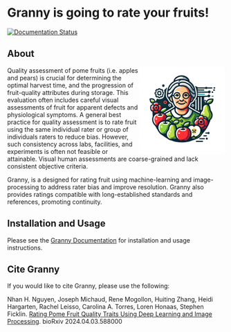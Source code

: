 # **Granny** is going to rate your fruits!

[![Documentation Status](https://readthedocs.org/projects/granny/badge/?version=latest)](https://granny.readthedocs.io/en/latest/?badge=latest)

## About

<img src="https://raw.githubusercontent.com/SystemsGenetics/granny/main/docs/_static/granny_logo_transparent.png" alt="drawing" width="200" style="float: right"/>


Quality assessment of pome fruits (i.e. apples and pears) is crucial for determining the optimal harvest time, and the progression of fruit-quality attributes during storage. This evaluation often includes careful visual assessments of fruit for apparent defects and physiological symptoms. A general best practice for quality assessment is to rate fruit using the same individual rater or group of individuals raters to reduce bias. However, such consistency across labs, facilities, and experiments is often not feasible or attainable. Visual human assessments are coarse-grained and lack consistent objective criteria. 

Granny, is a designed for rating fruit using machine-learning and image-processing to address rater bias and improve resolution. Granny also provides ratings compatible with long-established standards and references, promoting continuity. 

## Installation and Usage
Please see the [Granny Documentation](https://granny.readthedocs.io/en/latest/users_guide/index.html) for installation and usage instructions.  

## Cite Granny
If you would like to cite Granny, please use the following:

Nhan H. Nguyen, Joseph Michaud, Rene Mogollon, Huiting Zhang, Heidi Hargarten, Rachel Leisso, Carolina A. Torres, Loren Honaas, Stephen Ficklin. [Rating Pome Fruit Quality Traits Using Deep Learning and Image Processing](<https://doi.org/10.1101/2024.04.03.588000>). bioRxiv 2024.04.03.588000 

